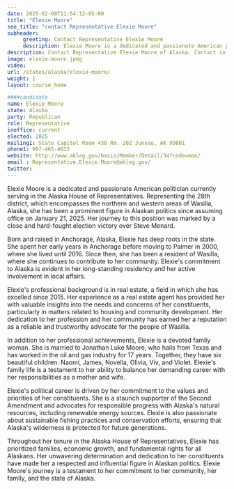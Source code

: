 ```yaml
---
date: 2025-02-08T11:54:12-05:00
title: "Elexie Moore"
seo_title: "contact Representative Elexie Moore"
subheader:
     greeting: Contact Representative Elexie Moore
     description: Elexie Moore is a dedicated and passionate American politician currently serving in the Alaska House of Representatives. Representing the 28th district, which encompasses the northern and western areas of Wasilla, Alaska, she has been a prominent figure in Alaskan politics since assuming office on January 21, 2025.
description: Contact Representative Elexie Moore of Alaska. Contact information for Elexie Moore includes email address, phone number, and mailing address.
image: elexie-moore.jpeg
video:
url: /states/alaska/elexie-moore/
weight: 1
layout: course_home

####candidate
name: Elexie Moore
state: Alaska
party: Republican
role: Representative
inoffice: current
elected: 2025
mailing1: State Capitol Room 430 Rm. 202 Juneau, AK 99801
phone1: 907-465-4833
website: http://www.akleg.gov/basis/Member/Detail/34?code=moo/
email : Representative.Elexie.Moore@akleg.gov/
twitter: 
---
```

Elexie Moore is a dedicated and passionate American politician currently serving in the Alaska House of Representatives. Representing the 28th district, which encompasses the northern and western areas of Wasilla, Alaska, she has been a prominent figure in Alaskan politics since assuming office on January 21, 2025. Her journey to this position was marked by a close and hard-fought election victory over Steve Menard.

Born and raised in Anchorage, Alaska, Elexie has deep roots in the state. She spent her early years in Anchorage before moving to Palmer in 2000, where she lived until 2016. Since then, she has been a resident of Wasilla, where she continues to contribute to her community. Elexie's commitment to Alaska is evident in her long-standing residency and her active involvement in local affairs.

Elexie's professional background is in real estate, a field in which she has excelled since 2015. Her experience as a real estate agent has provided her with valuable insights into the needs and concerns of her constituents, particularly in matters related to housing and community development. Her dedication to her profession and her community has earned her a reputation as a reliable and trustworthy advocate for the people of Wasilla.

In addition to her professional achievements, Elexie is a devoted family woman. She is married to Jonathan Luke Moore, who hails from Texas and has worked in the oil and gas industry for 17 years. Together, they have six beautiful children: Naomi, James, Novella, Olivia, Viv, and Violet. Elexie's family life is a testament to her ability to balance her demanding career with her responsibilities as a mother and wife.

Elexie's political career is driven by her commitment to the values and priorities of her constituents. She is a staunch supporter of the Second Amendment and advocates for responsible progress with Alaska's natural resources, including renewable energy sources. Elexie is also passionate about sustainable fishing practices and conservation efforts, ensuring that Alaska's wilderness is protected for future generations.

Throughout her tenure in the Alaska House of Representatives, Elexie has prioritized families, economic growth, and fundamental rights for all Alaskans. Her unwavering determination and dedication to her constituents have made her a respected and influential figure in Alaskan politics. Elexie Moore's journey is a testament to her commitment to her community, her family, and the state of Alaska.
